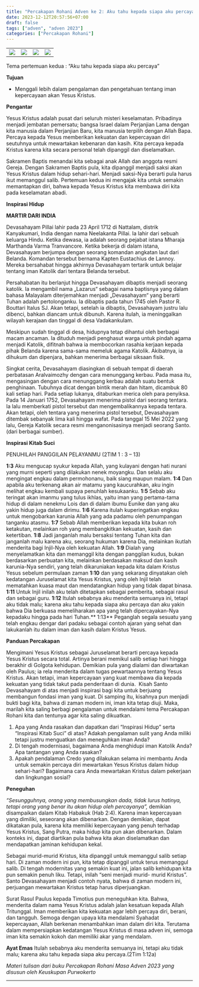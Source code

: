 ```yaml
---
title: "Percakapan Rohani Adven ke 2: Aku tahu kepada siapa aku percaya"
date: 2023-12-12T20:57:56+07:00
draft: false
tags: ["adven", "adven 2023"]
categories: ["Percakapan Rohani"]
---
```

| | | | |
|---|---|---|---|
| ![](/img/adven12des231.avif) | ![](/img/adven12des232.avif)  | ![](/img/adven12des233.avif)  | ![](/img/adven12des23.avif) |

Tema pertemuan kedua : “Aku tahu kepada siapa aku percaya”

**Tujuan** 

-   Menggali lebih dalam pengalaman dan pengetahuan tentang iman kepercayaan akan Yesus Kristus. 

**Pengantar** 

Yesus Kristus adalah pusat dari seluruh misteri keselamatan. Pribadinya menjadi jembatan pemersatu; bangsa Israel dalam Perjanjian Lama dengan kita manusia dalam Perjanjian Baru, kita manusia terpilih dengan Allah Bapa. Percaya kepada Yesus memberikan kekuatan dan kepercayaan diri seutuhnya untuk mewartakan kebenaran dan kasih. Kita percaya kepada Kristus karena kita secara personal telah dipanggil dan diselamatkan. 

Sakramen Baptis menandai kita sebagai anak Allah dan anggota resmi Gereja. Dengan Sakramen Baptis pula, kita dipanggil menjadi saksi akan Yesus Kristus dalam hidup sehari-hari. Menjadi saksi-Nya berarti pula harus ikut memanggul salib. Pertemuan kedua ini mengajak kita untuk semakin memantapkan diri, bahwa kepada Yesus Kristus kita membawa diri kita pada keselamatan abadi. 

**Inspirasi Hidup** 

**MARTIR DARI INDIA** 

Devasahayam Pillai lahir pada 23 April 1712 di Nattalam, distrik Kanyakumari, India dengan nama Neelakanta Pillai. Ia lahir dari sebuah keluarga Hindu. Ketika dewasa, ia adalah seorang pejabat istana Mharaja Marthanda Varma Tranvancore. Ketika bekerja di dalam istana, Devasahayam berjumpa dengan seorang komandan angkatan laut dari Belanda. Komandan tersebut bernama Kapten Eustachius de Lannoy. Mereka bersahabat hingga akhirnya Devasahayam tertarik untuk belajar tentang iman Katolik dari tentara Belanda tersebut. 

Persahabatan itu berlanjut hingga Devasahayam dibaptis menjadi seorang katolik. Ia mengambil nama „Lazarus“ sebagai nama baptisnya yang dalam bahasa Malayalam diterjemahkan menjadi „Devasahayam“ yang berarti Tuhan adalah pertolonganku. Ia dibaptis pada tahun 1745 oleh Pastor R. Bouttari Italus SJ. Akan tetapi, setelah ia dibaptis, Devasahayam justru lalu dibenci, bahkan diancam untuk dibunuh. Karena itulah, ia meninggalkan wilayah kerajaan dan tinggal di desa Vadakankulam. 

Meskipun sudah tinggal di desa, hidupnya tetap dihantui oleh berbagai macam ancaman. Ia dituduh menjadi penghasut warga untuk pindah agama menjadi Katolik, difitnah bahwa ia membocorkan rasahia kerjaan kepada pihak Belanda karena sama-sama memeluk agama Katolik. Akibatnya, ia dihukum dan dipenjara, bahkan menerima berbagai siksaan fisik. 

Singkat cerita, Devasahayam diasingkan di sebuah tempat di daerah perbatasan Aralvaimozhy dengan cara menunggang kerbau. Pada masa itu, mengasingan dengan cara menunggang kerbau adalah suatu bentuk penghinaan. Tubuhnya dicat dengan bintik merah dan hitam, dicambuk 80 kali setiap hari. Pada setiap lukanya, ditaburkan merica oleh para penyiksa. Pada 14 Januari 1752, Devasahayam menerima pistol dari seorang tentara. Ia lalu memberkati pistol tersebut dan mengembalikannya kepada tentara. Akan tetapi, oleh tentara yang menerima pistol tersebut, Devasahayam ditembak sebanyak lima kali hingga wafat. Pada tanggal 15 Mei 2022 yang lalu, Gereja Katolik secara resmi menganonisasinya menjadi seorang Santo. (dari berbagai sumber). 

**Inspirasi Kitab Suci** 

PENUHILAH PANGGILAN PELAYANMU (2TIM 1 : 3 – 13) 

**1:3** Aku mengucap syukur kepada Allah, yang kulayani dengan hati nurani yang murni seperti yang dilakukan nenek moyangku. Dan selalu aku mengingat engkau dalam permohonanu, baik siang maupun malam. 
**1:4** Dan apabila aku terkenang akan air matamu yang kaucurahkan, aku ingin melihat engkau kembali supaya penuhlah kesukaanku. 
**1:5** Sebab aku teringat akan imanmu yang tulus ikhlas, yaitu iman yang pertama-tama hidup di dalam nenekmu Lois dan di dalam ibumu Eunike dan yang aku yakin hidup juga dalam dirimu. 
**1:6** Karena itulah kuperingatkan engkau untuk mengobarkan karunia Allah yang ada padamu oleh penumpangan tanganku atasmu. 
**1:7** Sebab Allah memberikan kepada kita bukan roh ketakutan, melainkan roh yang membangkitkan kekuatan, kasih dan ketertiban. 
**1:8** Jadi janganlah malu bersaksi tentang Tuhan kita dan janganlah malu karena aku, seorang hukuman karena Dia, melainkan ikutlah menderita bagi Injil-Nya oleh kekuatan Allah. 
**1:9** Dialah yang menyelamatkan kita dan memanggil kita dengan panggilan kudus, bukan berdasarkan perbuatan kita, melainkan berdasakan maksud dan kasih karunia-Nya sendiri, yang telah dikaruniakan kepada kita dalam Kristus Yesus sebelum permulaan zaman 
**1:10** dan yang sekarang dinyatakan oleh kedatangan Juruselamat kita Yesus Kristus, yang oleh Injil telah mematahkan kuasa maut dan mendatangkan hidup yang tidak dapat binasa. 
**1:11** Untuk Injil inilah aku telah ditetapkan sebagai pemberita, sebagai rasul dan sebagai guru. 
**1:12** Itulah sebabnya aku menderita semuanya ini, tetapi aku tidak malu; karena aku tahu kepada siapa aku percaya dan aku yakin bahwa Dia berkuasa memeliharakan apa yang telah dipercayakan-Nya kepadaku hingga pada hari Tuhan.** 
1:13** Peganglah segala sesuatu yang telah engkau dengar dari padaku sebagai contoh ajaran yang sehat dan lakukanlah itu dalam iman dan kasih dalam Kristus Yesus. 

**Panduan Percakapan**

Mengimani Yesus Kristus sebagai Juruselamat berarti percaya kepada Yesus Kristus secara total. Artinya berani memikul salib setiap hari hingga berakhir di Golgota kehidupan. Demikian pula yang dialami dan diwartakan oleh Paulus; ia rela menderita dalam tugas pewartaannya tentang Yesus Kristus. Akan tetapi, iman kepercayaan yang kuat membawa dia kepada kekuatan yang tidak takut pada penderitaan di dunia.  Kisah Santo Devasahayam di atas menjadi inspirasi bagi kita untuk berjuang membangun fondasi iman yang kuat. Di samping itu, kisahnya pun menjadi bukti bagi kita, bahwa di zaman modern ini, iman kita tetap diuji. 
Maka, marilah kita saling berbagi pengalaman untuk mendalami tema Percakapan Rohani kita dan tentunya agar kita saling dikuatkan. 

1.  Apa yang Anda rasakan dan dapatkan dari “Inspirasi Hidup” serta “Inspirasi Kitab Suci” di atas? Adakah pengalaman sulit yang Anda miliki tetapi justru menguatkan dan meneguhkan iman Anda?
2.  Di tengah modernisasi, bagaimana Anda menghidupi iman Katolik Anda? Apa tantangan yang Anda rasakan?
3.  Apakah pendalaman Credo yang dilakukan selama ini membantu Anda untuk semakin percaya diri mewartakan Yesus Kristus dalam hidup sehari-hari? Bagaimana cara Anda mewartakan Kristus dalam pekerjaan dan lingkungan sosial? 

**Peneguhan**

*“Sesungguhnya, orang yang membusungkan dada, tidak lurus hatinya, tetapi orang yang benar itu akan hidup oleh percayanya”,* demikian disampaikan dalam Kitab Habakuk (Hab 2:4). Karena iman kepercayaan yang dimiliki, seseorang akan dibenarkan. Dengan demikian, dapat dikatakan pula, karena kita memiliki kepercayaan yang penuh terhadap Yesus Kristus, Sang Putra, maka hidup kita pun akan dibenarkan. Dalam konteks ini, dapat diartikan pula bahwa kita akan diselamatkan dan mendapatkan jaminan kehidupan kekal. 

Sebagai murid-murid Kristus, kita dipanggil untuk memanggul salib setiap hari. Di zaman modern ini pun, kita tetap dipanggil untuk terus memanggul salib. Di tengah modernitas yang semakin kuat ini, jalan salib kehidupan kita pun semakin penuh liku. Tetapi, inilah “seni menjadi murid- murid Kristus”. Santo Devasahayam menjadi contoh nyata, bahwa di zaman modern ini, perjuangan mewartakan Kristus tetap harus diperjuangkan.

Surat Rasul Paulus kepada Timotius pun meneguhkan kita. Bahwa, menderita dalam nama Yesus Kristus adalah jalan kesatuan kepada Allah Tritunggal. Iman memberikan kita kekuatan agar lebih percaya diri, berani, dan tangguh. Semoga dengan upaya kita mendalami Syahadat kepercayaan, Allah berkenan menambahkan iman dalam diri kita. Terutama dalam mempersiapkan kedatangan Yesus Kristus di masa adven ini, semoga iman kita semakin kokoh dan memiliki akar yang mendalam.

**Ayat Emas**
Itulah sebabnya aku menderita semuanya ini, tetapi aku tidak malu; karena aku tahu kepada siapa aku percaya.(2Tim 1:12a)

*Materi tulisan dari buku Percakapan Rohani Masa Adven 2023 yang disusun oleh Keuskupan Purwokerto*

------------------------------------------------------------------------